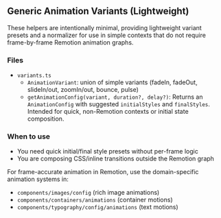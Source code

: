 ## Generic Animation Variants (Lightweight)

These helpers are intentionally minimal, providing lightweight variant presets and a normalizer for use in simple contexts that do not require frame-by-frame Remotion animation graphs.

### Files

- `variants.ts`
  - `AnimationVariant`: union of simple variants (fadeIn, fadeOut, slideIn/out, zoomIn/out, bounce, pulse)
  - `getAnimationConfig(variant, duration?, delay?)`: Returns an `AnimationConfig` with suggested `initialStyles` and `finalStyles`. Intended for quick, non-Remotion contexts or initial state composition.

### When to use

- You need quick initial/final style presets without per-frame logic
- You are composing CSS/inline transitions outside the Remotion graph

For frame-accurate animation in Remotion, use the domain-specific animation systems in:

- `components/images/config` (rich image animations)
- `components/containers/animations` (container motions)
- `components/typography/config/animations` (text motions)
